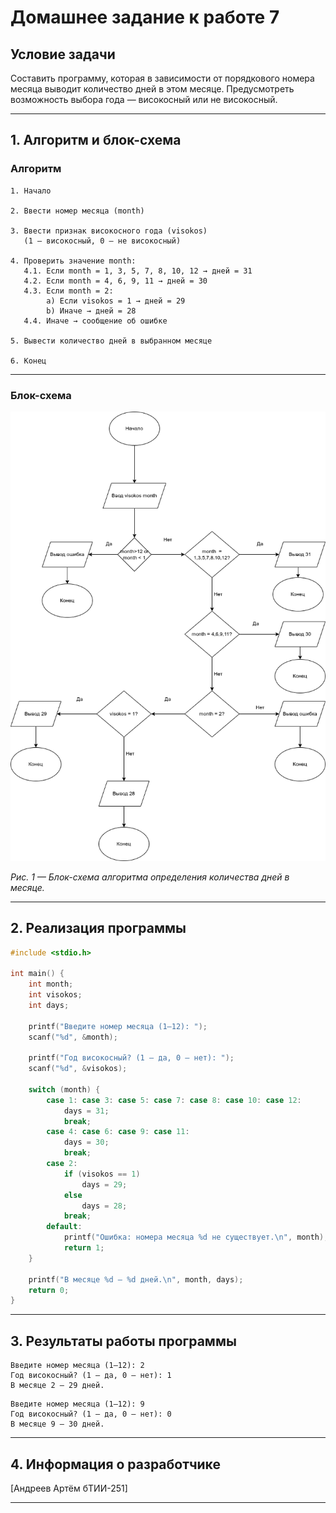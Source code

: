 # Домашнее задание к работе 7

## Условие задачи

Составить программу, которая в зависимости от порядкового номера месяца выводит количество дней в этом месяце.
Предусмотреть возможность выбора года — високосный или не високосный.

---

## 1. Алгоритм и блок-схема

### Алгоритм

```
1. Начало

2. Ввести номер месяца (month)

3. Ввести признак високосного года (visokos)
   (1 — високосный, 0 — не високосный)

4. Проверить значение month:
   4.1. Если month = 1, 3, 5, 7, 8, 10, 12 → дней = 31
   4.2. Если month = 4, 6, 9, 11 → дней = 30
   4.3. Если month = 2:
        a) Если visokos = 1 → дней = 29
        b) Иначе → дней = 28
   4.4. Иначе → сообщение об ошибке

5. Вывести количество дней в выбранном месяце

6. Конец
```

---

### Блок-схема

![Блок-схема алгоритма](диаграмма_7.png "Блок-схема")

*Рис. 1 — Блок-схема алгоритма определения количества дней в месяце.*

---

## 2. Реализация программы

```c
#include <stdio.h>

int main() {
    int month;
    int visokos; 
    int days;

    printf("Введите номер месяца (1–12): ");
    scanf("%d", &month);

    printf("Год високосный? (1 — да, 0 — нет): ");
    scanf("%d", &visokos);

    switch (month) {
        case 1: case 3: case 5: case 7: case 8: case 10: case 12:
            days = 31;
            break;
        case 4: case 6: case 9: case 11:
            days = 30;
            break;
        case 2:
            if (visokos == 1)
                days = 29;
            else
                days = 28;
            break;
        default:
            printf("Ошибка: номера месяца %d не существует.\n", month);
            return 1;
    }

    printf("В месяце %d — %d дней.\n", month, days);
    return 0;
}
```

---

## 3. Результаты работы программы

```
Введите номер месяца (1–12): 2
Год високосный? (1 — да, 0 — нет): 1
В месяце 2 — 29 дней.
```

```
Введите номер месяца (1–12): 9
Год високосный? (1 — да, 0 — нет): 0
В месяце 9 — 30 дней.
```

---

## 4. Информация о разработчике

[Андреев Артём бТИИ-251]

---
